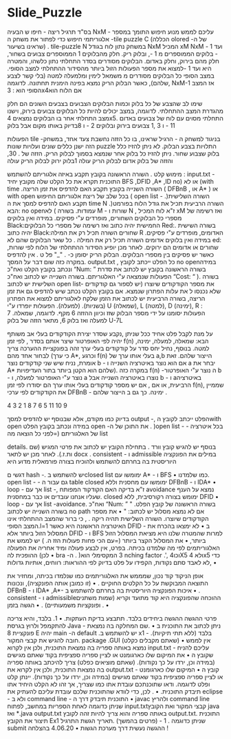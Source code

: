 # Slide_Puzzle

בס"ד 
תרגיל ריצה -  חיפו ש 
הבעיה NxM - עליכם לממש מנוע חיפוש התומך במספר אלגוריתמי חיפוש כדי לפתור את משחק ה -tile puzzle C (הכללה  olored של ה-    שראינו בשיעור) . tile-puzzle N במשחק נתון לוח בגודל NxM  המכיל xM NxM ועד 1 - - בלוקים הממוספרים מ 1 -, ובלוק ריק. חלק מהבלוקים 1 הממוספרים צבועים בשחור, חלק מהם בירוק, וחלק באדום. הבלוקים מסודרים בסדר התחלתי נתון כלשהו, והמטרה היא  ועד 1 -למצוא את מספר הפעולות הזול ביותר מהסידור ההתחלתי למצב הסופי. במצב הסופי כל הבלוקים מסודרים מ משמאל לימין ומלמעלה למטה (בלי קשר לצבע שלהם), כאשר הבלוק הריק נמצא בפינה הימנית תחתונה. לדוגמה,  NxM-1  אז המצב הסופי הוא : 3x4אם הלוח הוא 
 
 
 
 
 
 
 
שימו לב שהצבע של כל בלוק וכמות הבלוקים הצבועים בצבעים השונים הם חלק מהגדרת המצב ההתחלתי. לדוגמה, במצב  יכולים להיות כל הבלוקים צבועים בירוק, וישנו מצב התחלתי אחר בו הבלוקים נמצאים 4x5התחלתי מסוים עם לוח של    צבועים באדום . 11 - ו 3 ,1 צבועים בירוק ובלוקים 2 - ו 8בדיוק באותו מקום אבל בלוק 
 
הפעולות tile  -בניגוד למשחק ה -  הרגיל שראינו, בו כל הזזה נחשבת צעד אחד, במשחק הזה ישנן כללים שונים ועלויות שונות  puzzle התלויות בצבע הבלוק. לא ניתן להזיז כלל בלוק שצבוע שחור. ניתן להזיז כל בלוק אחר שנמצא בסמוך לבלוק הריק. הזזה של  . 30, והזזה של בלוק אדום לבלוק הריק עולה 1בלוק ירוק לבלוק הריק עולה 
 
מימוש קלט  . השורה הראשונה בקובץ תקבע באיזה אלגוריתם להשתמש : input.txt -התוכנית תקרא את כל הקלט שלה מקובץ יחיד BFS ,DFID ,A* ,ID  no) או לא (with time .השורה השנייה בקובץ תקבע האם להדפיס את זמן הריצה ( DFBnB , או A* ) או with open בכל שלב של ריצת אלגוריתם החיפוש ( open list - .)השורה השלישית תקבע האם להדפיס למסך את ה time N .)השורה הרביעית תכיל את גודל הלוח בפורמט הבא: no openלא ( עמודות. בשורה M - שורות ו N , ז"א לוח המכיל  xM ואז רשימה של מספרי כל הבלוקים השחורים, מופרדים ע"י פסיקים. במידה ואין בלוקים Black:החמישית יהיה כתוב  ואז רשימה של מספרי כל הבלוקים Red:. בשורה השישית יהיה כתוב Black:שחורים השורה תכיל רק את המילה R האדומים, מופרדים ע"י פסיקים. במידה ואין בלוקים אדומים השורה תכיל רק את המילה . כל שאר הבלוקים שהם לא ed: שחורים או אדומים הם ירוקים. לאחר מכן יופיע הסידור ההתחלתי של הלוח לפי שורות, כאשר יש פסיקים בין מספרי הבלוקים. הבלוק הריק יסומן כ- . "_"    פל ט . אין להדפיס במקרה כזה שום דבר על המסך. output.txt , כל הפלט ייכתב לקובץ no openבמידה ונכתב בקובץ הקלט  ואח"כ “Num: ” בשורה הראשונה בקובץ יש לכתוב  את סדרת הפעולות שנמצאה ע"י האלגוריתם. בשורה השנייה יש לכתוב  ואח"כ “Cost: “ ). בשורה השלישית יש לכתוב open list- את מספר הקודקודים שיוצרו (יש לספור גם קודקודים שלא נכנסו ל את עלות הפתרון שנמצא. אם בקובץ הקלט נכתב שיש להדפיס גם את זמן הריצה, בשורה הרביעית יש לכתוב את הזמן שלקח לאלגוריתם למצוא את הפתרון (בשניות).   (למעלה). הפעולות יופרדו ע"י U (שמאלה),  L (למטה), D (ימינה), R : הפעולות יסומנו על ידי מספר הבלוק שזז וכיוון ההזזה 6 מקף. לדוגמה,   שמאלה. 7 למעלה ואז בלוק 6, מתאר הזזה של בלוק U-7L
 
על מנת לקבל פלט אחיד ככל שניתן ,נקבע שסדר יצירת הקודקודים בעלי אב משותף יהיה לפי האופרטור שיצר אותם בסדר , לפי זמן f(n) הבא: שמאלה, למעלה, ימינה, למטה. בנוסף, נחיל יחס סדר על קודקודים בעלי ערך זהה בפונקציית ההערכה  צריך לבחור אחד מהם (כי ערך A*, וכרגע f(n) בעלי אותו ערך של a,b הייצור שלהם. זאת אומרת, נניח שיש שני קודקודים  נוצר  b - אם הוא נוצר באיטרציה השנייה ו a יבחר את A* שלהם הוא הקטן ביותר בתור העדיפויות). במקרה כזה f(n) -ה נוצר ע"י האופרטור b - נוצר ע"י האופרטור למעלה, ו a נוצרו באיטרציה השנייה אבל b - ו aבאיטרציה הרביעית, או אם , אם יש מספר קודקודים בעלי אותו ערך הם יסודרו לפי זמן f(n), שממיין את הקודקודים לפי ערכי DFBnB - ימינה. כך גם ב הייצור שלהם . 
 
4 3 2 1 
8 7 6 5 
11 10 9 
 
  בדיוק כמו מקודם, אלא שבנוסף יש להדפיס למסך output -, הפלט ייכתב לקובץ הwith open במידה ונכתב בקובץ הפלט open -את התוכן של ה . )open list - - בכל איטרציה של האלגוריתם (=לפני כל הוצאה מה list
 
details. בנוסף יש להגיש קובץ וורד . בתחילת הקובץ יש  לכתוב את פרטי המגיש (שם ות.ז.). לאחר מכן יש לתאר docx . consistent -  ו admissible במילים את הפונקציה היוריסטית בה בחרתם להשתמש  ולהוכיח בצורה פורמאלית מדוע היא 
 
דגשי ם hash -. יש להשתמש בclosed list ימומשו עם A* - ו BFS •  כמו שלמדנו. open list - - גם עבור  ה table closed ימומשו עם מחסנית וללא DFBnB - ו IDA* • loop - אך עם list -, ז"א בדיקה האם הקודקוד המפותח avoidance נמצא על הענף שעליו אנחנו עובדים או כבר במחסנית. closed ימומש בצורה רקורסיבית, ללא DFID • loop - אך עם list -avoidance.   ואח"כ “Num: ” " בשורה הראשונה של קובץ הפלט. בשורה השנייה יש לכתוב no path אם לא נמצא מסלול יש לכתוב: " • את מספר הקודקודים שיוצרו. השורה השלישית תהיה ריקה .  , כי ברור שהמצב ההתחלתי אינו המצב הסופי.l=1 האיטרציה הראשונה היא כאשר DFID - ב • לא ימצאו בהכרח את המסלול הזול ביותר אלא DFID - ו BFS למרות שהמטרה שלנו היא מציאת המסלול הזול ביותר, • את המסלול הקצר ביותר (=עם הכי פחות פעולות הזז ה. )  יש לממש את האלגוריתמים לפי מה שלמדנו בכיתה. בפרט, אין לבצע פעולה ומיד אחריה את הפעולה ההופכית לה (לכן  • bra -ה . )3 המקסימלי הוא nching factor .', וכו4X5 ולא 4x5 כדי לא לאבד סתם נקודות, הקפידו על פלט בדיוק לפי ההוראות: רווחים, אותיות גדולות, •
 
אופן הניקוד   קוד נכון, שמממש את האלגוריתמים כמו שנלמדו בכיתה, ומחזיר את התוצאה המבוקשת על כל הקלטים החוקיים . • (זו כמובן אותה הפונקציה), ונכונות DFBnB - ו IDA* ,A*- איכות הפונקציה היוריסטית בה בחרתם להשתמש ב • . consistent - ו admissibleההוכחה שהפונקציה היא   קוד מתועד וקריא (שמות משתנים ופונקציות משמעותיים) . •  הגשה בזמן . •
 
פרטי ההגשה   ההגשה ביחידים בלבד. תתבצע בדיקת העתקות. • 1.  בלבד, והיא צריכה להתקמפל ולרוץ בגרסת Java  - ניתן לכתוב את התוכנית ב •  .שם המחלקה בה נמצאת פונקציית 8 E יהיה main -ה default .יש להשתמש ב x1 - בלבד (ללא תתי תיקיות). חובה להגיש את קבצי המקור. package .GUI אין לממש • (שאתם מקבלים כקלט) נמצא באותה ספריה בה נמצאת התוכנית, ולכן אין לקרוא input.txt - עליכם להניח שקובץ  ה • את המיקום שלו כארגומנט או לציין ספריה ספציפית בקוד שאתם מגישים (במידה וכן, ירדו על כך נקודות).  (שאתם מוציאים כפלט) צריך להיכתב באותה ספריה בה נמצאת התוכנית, ולכן אין לקרוא את output.txt - קובץ ה • המיקום שלו כארגומנט או לציין ספריה ספציפית בקוד שאתם מגישים (במידה וכן, ירדו על כך נקודות).   יינתן קלט ופלט לדוגמה. ודאו שתוכנתכם עובדת אתו כמו שצריך, אך זהו לא הקלט היחיד אתו תיבדק התוכנית. • . לכן, כדי לוודא שהתוכנית שלכם עובדת עליכם להעתיק את eclipse - ולא ב command line - התוכנית תיבדק דרך ה • javac  ולהריץ command line שניתן כדוגמה לאחת הספריות במחשב, לפתוח input.txtקבצי המקור ואת הקובץ java  ואז *.java  output.txt באותה ספריה והוא צריך להיות זהה לקובץ output.txt. התוכנית תיצור את הקובץ Ex1 שניתן כדוגמה . 1  - (פרטים בהמשך)  .תאריך הגשת התרגיל submit  ההגשה נעשית דרך מערכת הגשות • 4.06.20 
 בהצלחה ! 
